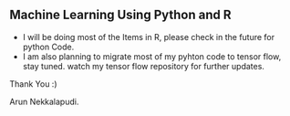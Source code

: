 ## Machine Learning Using Python and R

- I will be doing most of the Items in R, please check in the future for python Code.
- I am also planning to migrate most of my pyhton code to tensor flow, stay tuned. watch my tensor flow repository for further updates.

Thank You :) 

Arun Nekkalapudi.

 
